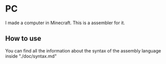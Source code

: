 # PC
I made a computer in Minecraft. This is a assembler for it.

## How to use
You can find all the information about the syntax of the assembly language inside "./doc/syntax.md"